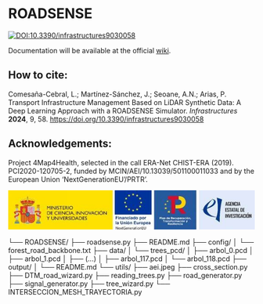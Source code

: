 # ROADSENSE

[![DOI:10.3390/infrastructures9030058](http://img.shields.io/badge/DOI-10.3390/infrastructures9030058-B31B1B.svg)](https://doi.org/10.3390/infrastructures9030058)

Documentation will be available at the official [wiki](https://github.com/LinoComesana/FRSim/wiki#forest-road-simulator-frsim).

## How to cite:
Comesaña-Cebral, L.; Martínez-Sánchez, J.; Seoane, A.N.; Arias, P. Transport Infrastructure Management Based on LiDAR Synthetic Data: A Deep Learning Approach with a ROADSENSE Simulator. _Infrastructures_ **2024**, 9, 58. https://doi.org/10.3390/infrastructures9030058

## Acknowledgements:

Project 4Map4Health, selected in the call ERA-Net CHIST-ERA (2019). PCI2020-120705-2, funded by MCIN/AEI/10.13039/501100011033 and by the European Union ‘NextGenerationEU’/PRTR’.

![Alt_Text](https://github.com/GeoTechUVigo/ROADSENSE/blob/main/utils/aei.jpeg)
 

└── ROADSENSE/
    ├── roadsense.py
    ├── README.md
    ├── config/
    │   └── forest_road_backbone.txt
    ├── data/
    │   └── trees_pcd/
    │       ├── arbol_0.pcd
    │       ├── arbol_1.pcd
    │       ├── (...)
    │       ├── arbol_117.pcd
    │       └── arbol_118.pcd
    ├── output/
    │   └── README.md
    └── utils/
        ├── aei.jpeg
        ├── cross_section.py
        ├── DTM_road_wizard.py
        ├── reading_trees.py
        ├── road_generator.py
        ├── signal_generator.py
        ├── tree_wizard.py
        └── INTERSECCION_MESH_TRAYECTORIA.py

